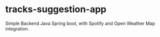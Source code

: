 # tracks-suggestion-app
Simple Backend Java Spring boot, with Spotify and Open Weather Map integration. 
